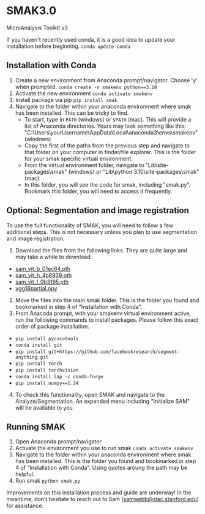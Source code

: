 # SMAK3.0
MicroAnalysis Toolkit v3

If you haven't recently used conda, it is a good idea to update your installation before beginning. `conda update conda`

## Installation with Conda
1. Create a new environment from Anaconda prompt/navigator. Choose 'y' when prompted.
`conda create -n smakenv python==3.10
`
2. Activate the new environment
`conda activate smakenv
`
3. Install package via pip
`pip install smak
`
4. Navigate to the folder within your anaconda environment where smak has been installed. This can be tricky to find. 
   - To start, type in `PATH` (windows) or `$PATH` (mac). This will provide a list of Anaconda directories. Yours may look something like this: "C:\Users\yourUsername\AppData\Local\anaconda3\envs\smakenv" (windows)
   - Copy the first of the paths from the previous step and navigate to that folder on your computer in finder/file explorer. This is the folder for your smak specific virtual environment. 
   - From the virtual environment folder, navigate to "Lib\site-packages\smak" (windows) or "Lib\python 3.10\site-packages\smak"(mac)
   - In this folder, you will see the code for smak, including "smak.py". Bookmark this folder, you will need to access it frequently.

## Optional: Segmentation and image registration
To use the full functionality of SMAK, you will need to follow a few additional steps. This is not necessary unless you plan to use segmentation and image registration. 
1. Download the files from the following links. They are quite large and may take a while to download.
  - [sam_vit_b_01ec64.pth](https://www.dropbox.com/scl/fi/b0gt93cgqwyeksb1wb0gw/sam_vit_b_01ec64.pth?rlkey=zza3ehiroiow3celno7iw8gza&dl=1)
  - [sam_vit_h_4b8939.pth](https://www.dropbox.com/s/brcy0416evm772m/sam_vit_h_4b8939.pth?dl=1)
  - [sam_vit_l_0b3195.pth](https://www.dropbox.com/s/21rtkc1s0vaxapm/sam_vit_l_0b3195.pth?dl=1)
  - [vgg16partial.npy](https://www.dropbox.com/scl/fi/evb0yte787q7ng6aax6m3/vgg16partial.npy?rlkey=fu8xw941sv87x3q8o5jg0prwo&dl=1)
2. Move the files into the main smak folder. This is the folder you found and bookmarked in step 4 of "Installation with Conda".
3. From Anacoda prompt, with your smakenv virtual environment active, run the following commands to install packages. Please follow this exact order of package installation. 
 - `pip install pycocotools`
 - `conda install git`
 - `pip install git+https://github.com/facebookresearch/segment-anything.git`
 - `pip install torch`
 - `pip install torchvision`
 - `conda install lap -c conda-forge`
 - `pip install numpy==1.24`
4. To check this functionality, open SMAK and navigate to the Analyze/Segmentation. An expanded menu including "Initialize SAM" will be available to you. 

## Running SMAK
1. Open Anaconda prompt/navigator.
2. Activate the environment you use to run smak
`conda activate smakenv
`
3. Navigate to the folder within your anaconda environment where smak has been installed. This is the folder you found and bookmarked in step 4 of "Installation with Conda". Using quotes aroung the path may be helpful. 
5. Run smak
`python smak.py
`

Improvements on this installation process and guide are underway! In the meantime, don't hesitate to reach out to Sam (samwebb@slac.stanford.edu) for assistance. 
